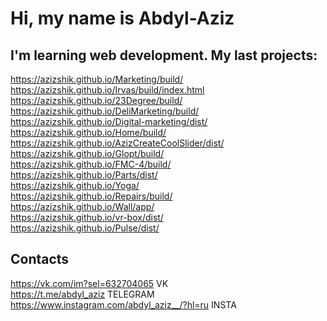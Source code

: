 # Hi, my name is Abdyl-Aziz <br>
## I'm learning web development. My last projects: <br>
https://azizshik.github.io/Marketing/build/ <br>
https://azizshik.github.io/Irvas/build/index.html <br>
https://azizshik.github.io/23Degree/build/ <br>
https://azizshik.github.io/DeliMarketing/build/ <br>
https://azizshik.github.io/Digital-marketing/dist/<br>
https://azizshik.github.io/Home/build/<br>
https://azizshik.github.io/AzizCreateCoolSlider/dist/<br>
https://azizshik.github.io/Glopt/build/</br>
https://azizshik.github.io/FMC-4/build/ <br>
https://azizshik.github.io/Parts/dist/<br>
https://azizshik.github.io/Yoga/</br>
https://azizshik.github.io/Repairs/build/<br>
https://azizshik.github.io/Wall/app/<br>
https://azizshik.github.io/vr-box/dist/<br>
https://azizshik.github.io/Pulse/dist/<br>

## Contacts <br>
https://vk.com/im?sel=632704065 VK<br>
https://t.me/abdyl_aziz TELEGRAM<br>
https://www.instagram.com/abdyl_aziz__/?hl=ru INSTA<br>
